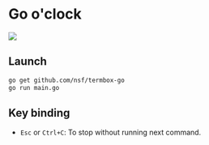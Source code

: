 # Go o'clock

<img src="https://user-images.githubusercontent.com/18486993/89740033-fba7fd80-da9e-11ea-93ae-b952d4548cca.gif">

## Launch

```bash
go get github.com/nsf/termbox-go
go run main.go
```

## Key binding

- `Esc` or `Ctrl+C`: To stop without running next command.
